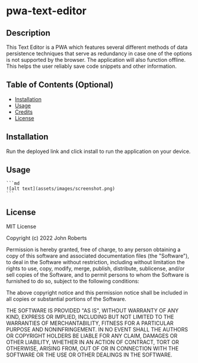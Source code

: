 # pwa-text-editor

## Description

This Text Editor is a PWA which features several different methods of data persistence techniques that serve as redundancy in case one of the options is not supported by the browser. The application will also function offline. This helps the user reliably save code snippets and other information. 

## Table of Contents (Optional)

- [Installation](#installation)
- [Usage](#usage)
- [Credits](#credits)
- [License](#license)

## Installation

Run the deployed link and click install to run the application on your device. 



## Usage


    ```md
    ![alt text](assets/images/screenshot.png)
    ```

## License

MIT License

Copyright (c) 2022 John Roberts

Permission is hereby granted, free of charge, to any person obtaining a copy
of this software and associated documentation files (the "Software"), to deal
in the Software without restriction, including without limitation the rights
to use, copy, modify, merge, publish, distribute, sublicense, and/or sell
copies of the Software, and to permit persons to whom the Software is
furnished to do so, subject to the following conditions:

The above copyright notice and this permission notice shall be included in all
copies or substantial portions of the Software.

THE SOFTWARE IS PROVIDED "AS IS", WITHOUT WARRANTY OF ANY KIND, EXPRESS OR
IMPLIED, INCLUDING BUT NOT LIMITED TO THE WARRANTIES OF MERCHANTABILITY,
FITNESS FOR A PARTICULAR PURPOSE AND NONINFRINGEMENT. IN NO EVENT SHALL THE
AUTHORS OR COPYRIGHT HOLDERS BE LIABLE FOR ANY CLAIM, DAMAGES OR OTHER
LIABILITY, WHETHER IN AN ACTION OF CONTRACT, TORT OR OTHERWISE, ARISING FROM,
OUT OF OR IN CONNECTION WITH THE SOFTWARE OR THE USE OR OTHER DEALINGS IN THE
SOFTWARE.


